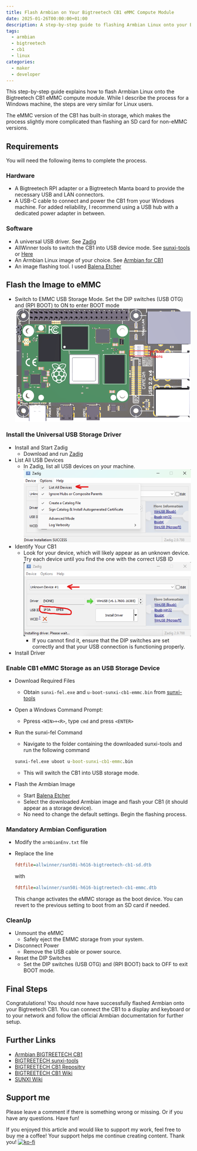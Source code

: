 ```yaml
---
title: Flash Armbian on Your Bigtreetech CB1 eMMC Compute Module
date: 2025-01-26T00:00:00+01:00
description: A step-by-step guide to flashing Armbian Linux onto your Bigtreetech CB1 eMMC version
tags:
  - armbian
  - bigtreetech
  - cb1
  - linux
categories:
  - maker
  - developer
---
```


This step-by-step guide explains how to flash Armbian Linux onto the Bigtreetech CB1 eMMC compute module. While I describe the process for a Windows machine, the steps are very similar for Linux users.

The eMMC version of the CB1 has built-in storage, which makes the process slightly more complicated than flashing an SD card for non-eMMC versions.

## Requirements

You will need the following items to complete the process.

### Hardware

- A Bigtreetech RPI adapter or a Bigtreetech Manta board to provide the necessary USB and LAN connectors.
- A USB-C cable to connect and power the CB1 from your Windows machine. For added reliability, I recommend using a USB hub with a dedicated power adapter in between.

### Software

- A universal USB driver. See [Zadig](https://zadig.akeo.ie/)
- AllWinner tools to switch the CB1 into USB device mode. See [sunxi-tools](https://github.com/bigtreetech/sunxi-tools) or [Here](http://linux-sunxi.org/FEL/USBBoot#Using_sunxi-fel_on_Windows)
- An Armbian Linux image of your choice. See [Armbian for CB1](https://www.armbian.com/bigtreetech-cb1/)
- An image flashing tool. I used [Balena Etcher](https://etcher.balena.io/)

## Flash the Image to eMMC

- Switch to EMMC USB Storage Mode. Set the DIP switches (USB OTG) and (RPI BOOT) to ON to enter BOOT mode
  ![emms](images/eMMC.png)

### Install the Universal USB Storage Driver

- Install and Start Zadig
  - Download and run [Zadig](https://zadig.akeo.ie/)
- List All USB Devices
  - In Zadig, list all USB devices on your machine.
    ![List all devices](images/zadig-list-all-devices.png)
- Identify Your CB1
  - Look for your device, which will likely appear as an unknown device. Try each device until you find the one with the correct USB ID
    ![Find your CB1](images/zadig-find-your-cb1.png)
    - If you cannot find it, ensure that the DIP switches are set correctly and that your USB connection is functioning properly.
- Install Driver

### Enable CB1 eMMC Storage as an USB Storage Device

- Download Required Files
  - Obtain `sunxi-fel.exe` and `u-boot-sunxi-cb1-emmc.bin` from [sunxi-tools](https://github.com/bigtreetech/sunxi-tools)

- Open a Windows Command Prompt:
  - Ppress `<WIN>+<R>`, type `cmd` and press `<ENTER>`

- Run the sunxi-fel Command
  - Navigate to the folder containing the downloaded sunxi-tools and run the following command

  ```bat
  sunxi-fel.exe uboot u-boot-sunxi-cb1-emmc.bin
  ```

  - This will switch the CB1 into USB storage mode.
- Flash the Armbian Image
  - Start [Balena Etcher](https://etcher.balena.io/)
  - Select the downloaded Armbian image and flash your CB1 (it should appear as a storage device).
  - No need to change the default settings. Begin the flashing process.

### Mandatory Armbian Configuration

- Modify the `armbianEnv.txt` file
- Replace the line

  ```ini
  fdtfile=allwinner/sun50i-h616-bigtreetech-cb1-sd.dtb
  ```

  with

  ```ini
  fdtfile=allwinner/sun50i-h616-bigtreetech-cb1-emmc.dtb
  ```

  This change activates the eMMC storage as the boot device. You can revert to the previous setting to boot from an SD card if needed.

### CleanUp

- Unmount the eMMC
  - Safely eject the EMMC storage from your system.
- Disconnect Power
  - Remove the USB cable or power source.
- Reset the DIP Switches
  - Set the DIP switches (USB OTG) and (RPI BOOT) back to OFF to exit BOOT mode.

## Final Steps

Congratulations! You should now have successfully flashed Armbian onto your Bigtreetech CB1. You can connect the CB1 to a display and keyboard or to your network and follow the official Armbian documentation for further setup.

## Further Links

- [Armbian BIGTREETECH CB1](https://www.armbian.com/bigtreetech-cb1/)
- [BIGTREETECH sunxi-tools](https://github.com/bigtreetech/sunxi-tools)
- [BIGTREETECH CB1 Repositry](https://github.com/bigtreetech/CB1)
- [BIGTREETECH CB1 Wiki](https://bttwiki.com/CB1.html)
- [SUNXI Wiki](https://linux-sunxi.org/)

## Support me

Please leave a comment if there is something wrong or missing. Or if you have any questions.
Have fun!

If you enjoyed this article and would like to support my work, feel free to buy me a coffee! Your support helps me continue creating content. Thank you! [![ko-fi](https://ko-fi.com/img/githubbutton_sm.svg)](https://ko-fi.com/F2F7GC8PC)
